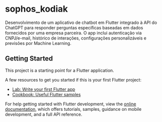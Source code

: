 # sophos_kodiak

Desenvolvimento de um aplicativo de chatbot em Flutter integrado à API do ChatGPT para responder perguntas específicas baseadas em dados fornecidos por uma empresa parceira. O app inclui autenticação via CNPJ/e-mail, histórico de interações, configurações personalizáveis e previsões por Machine Learning.

## Getting Started

This project is a starting point for a Flutter application.

A few resources to get you started if this is your first Flutter project:

- [Lab: Write your first Flutter app](https://docs.flutter.dev/get-started/codelab)
- [Cookbook: Useful Flutter samples](https://docs.flutter.dev/cookbook)

For help getting started with Flutter development, view the
[online documentation](https://docs.flutter.dev/), which offers tutorials,
samples, guidance on mobile development, and a full API reference.
